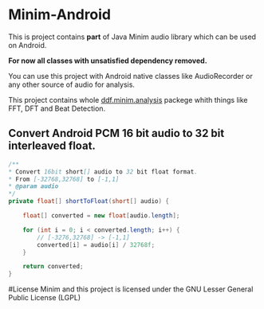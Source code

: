 # Minim-Android
This is project contains **part** of Java Minim audio library which can be used on Android.

**For now all classes with unsatisfied dependency removed.** 

You can use this project with Android native classes like AudioRecorder or any other source of audio for analysis.

This project contains whole [ddf.minim.analysis](http://code.compartmental.net/minim/javadoc/ddf/minim/analysis/package-summary.html) packege whith things like FFT, DFT and Beat Detection.

## Convert Android PCM 16 bit audio to 32 bit interleaved float.

```java
/**
* Convert 16bit short[] audio to 32 bit float format.
* From [-32768,32768] to [-1,1] 
* @param audio
*/
private float[] shortToFloat(short[] audio) {

    float[] converted = new float[audio.length];

    for (int i = 0; i < converted.length; i++) {
	    // [-3276,32768] -> [-1,1]
	    converted[i] = audio[i] / 32768f;
    }

	return converted;
}
```

#License
Minim and this project is licensed under the GNU Lesser General Public License (LGPL)